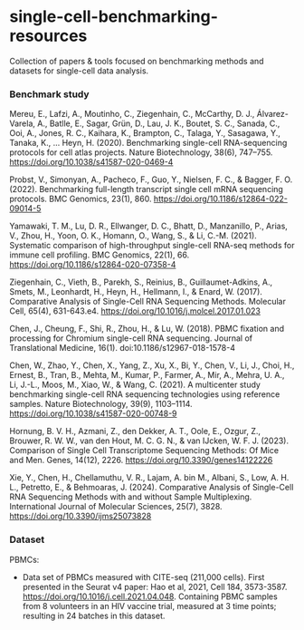 # single-cell-benchmarking-resources
Collection of papers &amp; tools focused on benchmarking methods and datasets for single-cell data analysis.

### Benchmark study

Mereu, E., Lafzi, A., Moutinho, C., Ziegenhain, C., McCarthy, D. J., Álvarez-Varela, A., Batlle, E., Sagar, Grün, D., Lau, J. K., Boutet, S. C., Sanada, C., Ooi, A., Jones, R. C., Kaihara, K., Brampton, C., Talaga, Y., Sasagawa, Y., Tanaka, K., … Heyn, H. (2020). Benchmarking single-cell RNA-sequencing protocols for cell atlas projects. Nature Biotechnology, 38(6), 747–755. https://doi.org/10.1038/s41587-020-0469-4

Probst, V., Simonyan, A., Pacheco, F., Guo, Y., Nielsen, F. C., & Bagger, F. O. (2022). Benchmarking full-length transcript single cell mRNA sequencing protocols. BMC Genomics, 23(1), 860. https://doi.org/10.1186/s12864-022-09014-5

Yamawaki, T. M., Lu, D. R., Ellwanger, D. C., Bhatt, D., Manzanillo, P., Arias, V., Zhou, H., Yoon, O. K., Homann, O., Wang, S., & Li, C.-M. (2021). Systematic comparison of high-throughput single-cell RNA-seq methods for immune cell profiling. BMC Genomics, 22(1), 66. https://doi.org/10.1186/s12864-020-07358-4

Ziegenhain, C., Vieth, B., Parekh, S., Reinius, B., Guillaumet-Adkins, A., Smets, M., Leonhardt, H., Heyn, H., Hellmann, I., & Enard, W. (2017). Comparative Analysis of Single-Cell RNA Sequencing Methods. Molecular Cell, 65(4), 631-643.e4. https://doi.org/10.1016/j.molcel.2017.01.023

Chen, J., Cheung, F., Shi, R., Zhou, H., & Lu, W. (2018). PBMC fixation and processing for Chromium single-cell RNA sequencing. Journal of Translational Medicine, 16(1). doi:10.1186/s12967-018-1578-4

Chen, W., Zhao, Y., Chen, X., Yang, Z., Xu, X., Bi, Y., Chen, V., Li, J., Choi, H., Ernest, B., Tran, B., Mehta, M., Kumar, P., Farmer, A., Mir, A., Mehra, U. A., Li, J.-L., Moos, M., Xiao, W., & Wang, C. (2021). A multicenter study benchmarking single-cell RNA sequencing technologies using reference samples. Nature Biotechnology, 39(9), 1103–1114. https://doi.org/10.1038/s41587-020-00748-9

Hornung, B. V. H., Azmani, Z., den Dekker, A. T., Oole, E., Ozgur, Z., Brouwer, R. W. W., van den Hout, M. C. G. N., & van IJcken, W. F. J. (2023). Comparison of Single Cell Transcriptome Sequencing Methods: Of Mice and Men. Genes, 14(12), 2226. https://doi.org/10.3390/genes14122226

Xie, Y., Chen, H., Chellamuthu, V. R., Lajam, A. bin M., Albani, S., Low, A. H. L., Petretto, E., & Behmoaras, J. (2024). Comparative Analysis of Single-Cell RNA Sequencing Methods with and without Sample Multiplexing. International Journal of Molecular Sciences, 25(7), 3828. https://doi.org/10.3390/ijms25073828

### Dataset

PBMCs:
- Data set of PBMCs measured with CITE-seq (211,000 cells).
First presented in the Seurat v4 paper: Hao et al, 2021, Cell 184, 3573-3587. https://doi.org/10.1016/j.cell.2021.04.048.
Containing PBMC samples from 8 volunteers in an HIV vaccine trial, measured at 3 time points;  resulting in 24 batches in this dataset.
